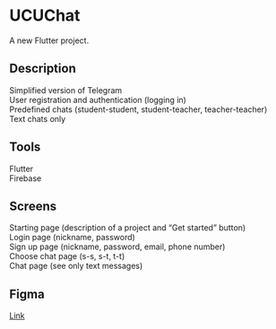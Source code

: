 # UCUChat

A new Flutter project.

## Description
Simplified version of Telegram<br />
User registration and authentication (logging in)<br />
Predefined chats (student-student, student-teacher, teacher-teacher)<br />
Text chats only<br />

## Tools
Flutter<br />
Firebase

## Screens
Starting page (description of a project and “Get started” button)<br />
Login page (nickname, password)<br />
Sign up page (nickname, password, email, phone number)<br />
Choose chat page (s-s, s-t, t-t)<br />
Chat page (see only text messages)<br />

## Figma
[Link](https://www.figma.com/file/dcgWl3LbbhitSxivia34bD/UCUchat?node-id=0%3A1)
